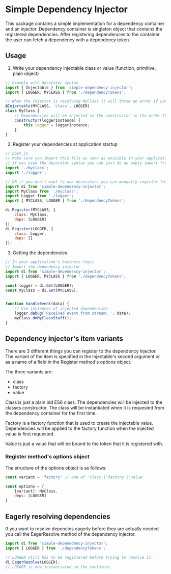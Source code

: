 # Simple Dependency Injector

This package contains a simple implementation for a dependency container and an injector. Dependency container is singleton object that contains the registered dependencies. After registering dependencies to the container the user can fetch a dependency with a dependency token.

## Usage

1. Write your dependency injectable class or value (function, primitive, plain object)

```javascript
// Example with decorator syntax
import { Injectable } from 'simple-dependency-injector';
import { LOGGER, MYCLASS } from './dependencyTokens';

// When the injector is resolving MyClass it will throw an error if LOGGER dependency is not registered to the container.
@Injectable(MYCLASS, 'class', LOGGER)
class MyClass {
    // Dependencies will be injected to the constructor in the order they are applied to the Injectable decorator.
    constructor(loggerInstance) {
        this.logger = loggerInstance;
    }
}
```

2. Register your dependencies at application startup

```javascript
// boot.js
// Make sure you import this file as soon as possible in your application's lifecycle
// if you used the decorator syntax you can just do an empty import from the file
import './myclass';
import './logger';

// OR if you don't want to use decorators you can manually register the dependencies with the dependency container's API
import di from 'simple-dependency-injector';
import MyClass from './myclass';
import Logger from './logger';
import { MYCLASS, LOGGER } from './dependencyTokens';

di.Register(MYCLASS, {
    class: MyClass,
    deps: [LOGGER]
});
di.Register(LOGGER, {
    class: Logger,
    deps: []
});
```

3. Getting the dependencies

```javascript
// In your application's business logic
// Import the dependency injector
import di from 'simple-dependency-injector';
import { LOGGER, MYCLASS } from './dependencyTokens';

const logger = di.Get(LOGGER);
const myClass = di.Get(MYCLASS);


function handleEvent(data) {
    // Use instances of injected dependencies
    logger.debug('Received event from stream: ', data);
    myClass.doMyClassStuff();
}
```

## Dependency injector's item variants

There are 3 different things you can register to the dependency injector. The variant of the item is specified in the Injectable's second argument or as a name of a field in the Register method's options object.

The three variants are:
- class
- factory
- value

Class is just a plain old ES6 class. The dependencies will be injected to the classes constructor. The class will be instantiated when it is requested from the dependency container for the first time.

Factory is a factory function that is used to create the injectable value. Dependencies will be applied to the factory function when the injected value is first requested.

Value is just a value that will be bound to the token that it is registered with.

### Register method's options object

The structure of the options object is as follows:
```javascript
const variant = 'factory' // one of 'class'|'factory'|'value'

const options = {
    [variant]: MyClass,
    deps: [LOGGER]
}
```

## Eagerly resolving dependencies
If you want to resolve depencies eagerly before they are actually needed you call the EagerResolve method of the dependency injector.
```javascript
import di from 'simple-depenedency-injector';
import { LOGGER } from './dependencyTokens';

// LOGGER still has to be registered before trying to resolve it.
di.EagerResolve(LOGGER);
// LOGGER is now instantiated in the container.
```